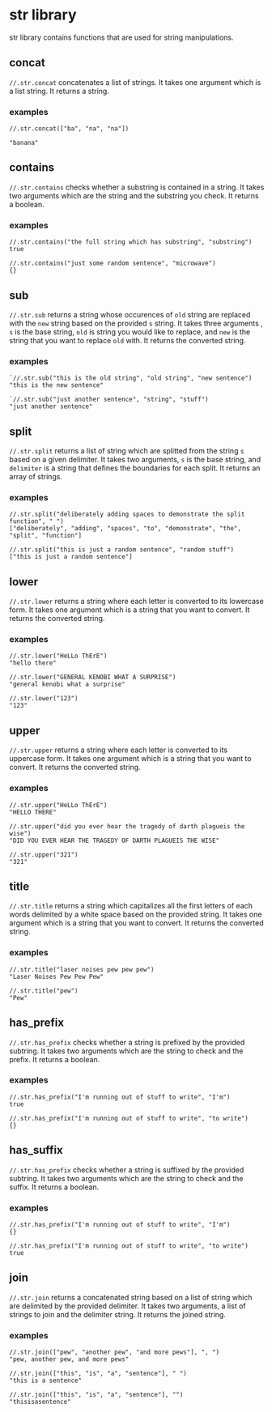 # str library

str library contains functions that are used for string manipulations.

## concat

`//.str.concat` concatenates a list of strings. It takes one argument which is
a list string. It returns a string.


### examples

```text
//.str.concat(["ba", "na", "na"])

"banana"
```

## contains

`//.str.contains` checks whether a substring is contained in a string. It takes
two arguments which are the string and the substring you check. It returns a
boolean.

### examples

```text
//.str.contains("the full string which has substring", "substring")
true

//.str.contains("just some random sentence", "microwave")
{}

```

## sub

`//.str.sub` returns a string whose occurences of `old` string are replaced
with the `new` string based on the provided `s` string. It takes three arguments
, `s` is the base string, `old` is string you would like to replace, and `new`
is the string that you want to replace `old` with. It returns the converted
string.

### examples

```text
`//.str.sub("this is the old string", "old string", "new sentence")
"this is the new sentence"

`//.str.sub("just another sentence", "string", "stuff")
"just another sentence"
```

## split

`//.str.split` returns a list of string which are splitted from the string `s`
based on a given delimiter. It takes two arguments, `s` is the base string, and
`delimiter` is a string that defines the boundaries for each split. It returns
an array of strings.

### examples

```text
//.str.split("deliberately adding spaces to demonstrate the split function", " ")
["deliberately", "adding", "spaces", "to", "demonstrate", "the", "split", "function"]

//.str.split("this is just a random sentence", "random stuff")
["this is just a random sentence"]
```

## lower

`//.str.lower` returns a string where each letter is converted to its lowercase
form. It takes one argument which is a string that you want to convert. It
returns the converted string.

### examples

```text
//.str.lower("HeLLo ThErE")
"hello there"

//.str.lower("GENERAL KENOBI WHAT A SURPRISE")
"general kenobi what a surprise"

//.str.lower("123")
"123"
```

## upper

`//.str.upper` returns a string where each letter is converted to its uppercase
form. It takes one argument which is a string that you want to convert. It
returns the converted string.

### examples

```text
//.str.upper("HeLLo ThErE")
"HELLO THERE"

//.str.upper("did you ever hear the tragedy of darth plagueis the wise")
"DID YOU EVER HEAR THE TRAGEDY OF DARTH PLAGUEIS THE WISE"

//.str.upper("321")
"321"
```

## title

`//.str.title` returns a string which capitalizes all the first letters of each
words delimited by a white space based on the provided string. It takes one
argument which is a string that you want to convert. It returns the converted
string.

### examples

```text
//.str.title("laser noises pew pew pew")
"Laser Noises Pew Pew Pew"

//.str.title("pew")
"Pew"
```

## has_prefix

`//.str.has_prefix` checks whether a string is prefixed by the provided
subtring. It takes two arguments which are the string to check and the prefix.
It returns a boolean.

### examples

```text
//.str.has_prefix("I'm running out of stuff to write", "I'm")
true

//.str.has_prefix("I'm running out of stuff to write", "to write")
{}
```

## has_suffix

`//.str.has_prefix` checks whether a string is suffixed by the provided
subtring. It takes two arguments which are the string to check and the suffix.
It returns a boolean.

### examples

```text
//.str.has_prefix("I'm running out of stuff to write", "I'm")
{}

//.str.has_prefix("I'm running out of stuff to write", "to write")
true
```

## join

`//.str.join` returns a concatenated string based on a list of string which
are delimited by the provided delimiter. It takes two arguments, a list of
strings to join and the delimiter string. It returns the joined string.

### examples

```text
//.str.join(["pew", "another pew", "and more pews"], ", ")
"pew, another pew, and more pews"

//.str.join(["this", "is", "a", "sentence"], " ")
"this is a sentence"

//.str.join(["this", "is", "a", "sentence"], "")
"thisisasentence"
```
